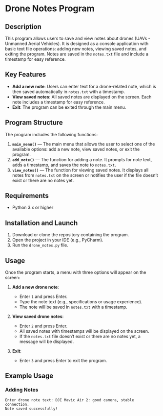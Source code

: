 # Drone Notes Program

## Description
This program allows users to save and view notes about drones (UAVs - Unmanned Aerial Vehicles). It is designed as a console application with basic text file operations: adding new notes, viewing saved notes, and exiting the program. Notes are saved in the `notes.txt` file and include a timestamp for easy reference.

## Key Features
- **Add a new note**: Users can enter text for a drone-related note, which is then saved automatically in `notes.txt` with a timestamp.
- **View saved notes**: All saved notes are displayed on the screen. Each note includes a timestamp for easy reference.
- **Exit**: The program can be exited through the main menu.

## Program Structure
The program includes the following functions:
1. **`main_menu()`** — The main menu that allows the user to select one of the available options: add a new note, view saved notes, or exit the program.
2. **`add_note()`** — The function for adding a note. It prompts for note text, adds a timestamp, and saves the note to `notes.txt`.
3. **`view_notes()`** — The function for viewing saved notes. It displays all notes from `notes.txt` on the screen or notifies the user if the file doesn’t exist or there are no notes yet.

## Requirements
- Python 3.x or higher

## Installation and Launch
1. Download or clone the repository containing the program.
2. Open the project in your IDE (e.g., PyCharm).
3. Run the `drone_notes.py` file.

## Usage
Once the program starts, a menu with three options will appear on the screen:

1. **Add a new drone note**:
    - Enter `1` and press Enter.
    - Type the note text (e.g., specifications or usage experience).
    - The note will be saved in `notes.txt` with a timestamp.

2. **View saved drone notes**:
    - Enter `2` and press Enter.
    - All saved notes with timestamps will be displayed on the screen.
    - If the `notes.txt` file doesn’t exist or there are no notes yet, a message will be displayed.

3. **Exit**:
    - Enter `3` and press Enter to exit the program.

## Example Usage
### Adding Notes
```plaintext
Enter drone note text: DJI Mavic Air 2: good camera, stable connection.
Note saved successfully!

